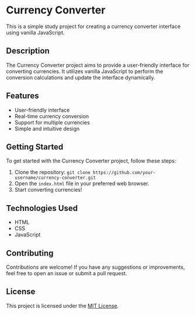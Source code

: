 # Currency Converter

This is a simple study project for creating a currency converter interface using vanilla JavaScript.

## Description

The Currency Converter project aims to provide a user-friendly interface for converting currencies. It utilizes vanilla JavaScript to perform the conversion calculations and update the interface dynamically.

## Features

- User-friendly interface
- Real-time currency conversion
- Support for multiple currencies
- Simple and intuitive design

## Getting Started

To get started with the Currency Converter project, follow these steps:

1. Clone the repository: `git clone https://github.com/your-username/currency-converter.git`
2. Open the `index.html` file in your preferred web browser.
3. Start converting currencies!

## Technologies Used

- HTML
- CSS
- JavaScript

## Contributing

Contributions are welcome! If you have any suggestions or improvements, feel free to open an issue or submit a pull request.

## License

This project is licensed under the [MIT License](LICENSE).


